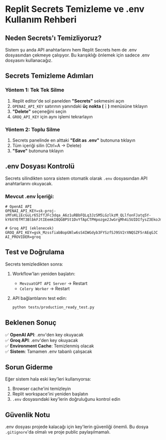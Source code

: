 # Replit Secrets Temizleme ve .env Kullanım Rehberi

## Neden Secrets'ı Temizliyoruz?

Sistem şu anda API anahtarlarını hem Replit Secrets hem de .env dosyasından çekmeye çalışıyor. Bu karışıklığı önlemek için sadece .env dosyasını kullanacağız.

## Secrets Temizleme Adımları

### Yöntem 1: Tek Tek Silme
1. Replit editor'de sol panelden **"Secrets"** sekmesini açın
2. `OPENAI_API_KEY` satırının yanındaki **üç nokta (⋮)** menüsüne tıklayın
3. **"Delete"** seçeneğini seçin
4. `GROQ_API_KEY` için aynı işlemi tekrarlayın

### Yöntem 2: Toplu Silme
1. Secrets panelinde en alttaki **"Edit as .env"** butonuna tıklayın
2. Tüm içeriği silin (Ctrl+A → Delete)
3. **"Save"** butonuna tıklayın

## .env Dosyası Kontrolü

Secrets silindikten sonra sistem otomatik olarak `.env` dosyasından API anahtarlarını okuyacak.

### Mevcut .env İçeriği:
```env
# OpenAI API
OPENAI_API_KEY=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

# Groq API (eklenecek)
GROQ_API_KEY=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
AI_PROVIDER=groq
```

## Test ve Doğrulama

Secrets temizledikten sonra:

1. Workflow'ları yeniden başlatın:
   - `MevzuatGPT API Server` → Restart
   - `Celery Worker` → Restart

2. API bağlantılarını test edin:
   ```bash
   python tests/production_ready_test.py
   ```

## Beklenen Sonuç

✅ **OpenAI API**: .env'den key okuyacak  
✅ **Groq API**: .env'den key okuyacak  
✅ **Environment Cache**: Temizlenmiş olacak  
✅ **Sistem**: Tamamen .env tabanlı çalışacak

## Sorun Giderme

Eğer sistem hala eski key'leri kullanıyorsa:
1. Browser cache'ini temizleyin
2. Replit workspace'ini yeniden başlatın
3. `.env` dosyasındaki key'lerin doğruluğunu kontrol edin

## Güvenlik Notu

.env dosyası projede kalacağı için key'lerin güvenliği önemli. Bu dosya `.gitignore`'da olmalı ve proje public paylaşılmamalı.